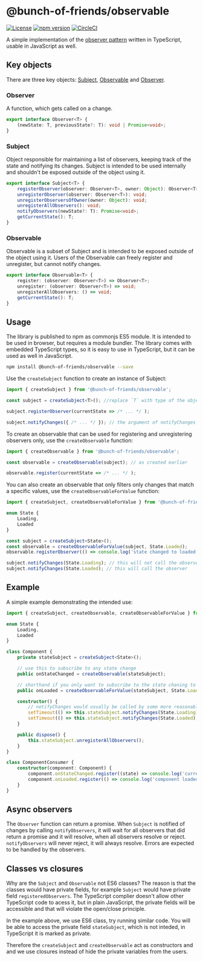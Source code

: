 # @bunch-of-friends/observable

[![License](https://img.shields.io/github/license/mashape/apistatus.svg?style=flat-square)](https://github.com/bunch-of-friends/lerna-typescript-jest-boilerplate/blob/master/LICENSE)
[![npm version](https://badge.fury.io/js/%40bunch-of-friends%2Fobservable.svg)](https://badge.fury.io/js/%40bunch-of-friends%2Fobservable)
[![CircleCI](https://circleci.com/gh/bunch-of-friends/observable.svg?style=svg)](https://circleci.com/gh/bunch-of-friends/observable)

A simple implementation of the [observer pattern](https://en.wikipedia.org/wiki/Observer_pattern) written in TypeScript, usable in JavaScript as well.

## Key objects
There are three key objects: [Subject](https://github.com/bunch-of-friends/observable/blob/master/src/subject.ts), [Observable](https://github.com/bunch-of-friends/observable/blob/master/src/observable.ts) and [Observer](https://github.com/bunch-of-friends/observable/blob/master/src/observer.ts).

### Observer
A function, which gets called on a change.
```ts
export interface Observer<T> {
    (newState: T, previousState?: T): void | Promise<void>;
}
```

### Subject
Object responsible for maintaining a list of observers, keeping track of the state and notifying its changes.
Subject is intended to be used internally and shouldn't be exposed outside of the object using it.
```ts
export interface Subject<T> {
    registerObserver(observer: Observer<T>, owner: Object): Observer<T>;
    unregisterObserver(observer: Observer<T>): void;
    unregisterObserversOfOwner(owner: Object): void;
    unregisterAllObservers(): void;
    notifyObservers(newState?: T): Promise<void>;
    getCurrentState(): T;
}
```

### Observable
Observable is a subset of Subject and is intended to be exposed outside of the object using it. Users of the Observable can freely register and unregister, but cannot notify changes.
```ts
export interface Observable<T> {
    register: (observer: Observer<T>) => Observer<T>;
    unregister: (observer: Observer<T>) => void;
    unregisterAllObservers: () => void;
    getCurrentState(): T;
}
```

## Usage
The library is published to npm as commonjs ES5 module. It is intended to be used in browser, but requires a module bundler.
The library comes with embedded TypeScript types, so it is easy to use in TypeScript, but it can be used as well in JavaScript.

```bash
npm install @bunch-of-friends/observable --save
```

Use the `createSubject` function to create an instance of Subject:
```ts
import { createSubject } from '@bunch-of-friends/observable';

const subject = createSubject<T>(); //replace `T` with type of the object that the observers will be notified with

subject.registerObserver(currentState => /* ... */ );

subject.notifyChanges({ /* ... */ }); // the argument of notifyChanges is of type `T`
```

To create an observable that can be used for registering and unregistering observers only, use the `createObservable` function:
```ts
import { createObservable } from '@bunch-of-friends/observable';

const observable = createObservable(subject); // as created earlier

observable.register(currentState => /* ... */ );
```

You can also create an observable that only filters only changes that match a specific values, use the `createObservableForValue` function:
```ts
import { createSubject, createObservableForValue } from '@bunch-of-friends/observable';

enum State {
    Loading,
    Loaded
}

const subject = createSubject<State>();
const observable = createObservableForValue(subject, State.Loaded);
observable.registerObserver(() => console.log('state changed to loaded'))

subject.notifyChanges(State.Loading); // this will not call the observer
subject.notifyChanges(State.Loaded); // this will call the observer

```

## Example
A simple example demonstrating the intended use:
```ts
import { createSubject, createObservable, createObservableForValue } from '@bunch-of-friends/observable';

enum State {
    Loading,
    Loaded
}

class Component {
    private stateSubject = createSubject<State>();

    // use this to subscribe to any state change
    public onStateChanged = createObservable(stateSubject);

    // shorthand if you only want to subscribe to the state chaning to Stopped
    public onLoaded = createObservableForValue(stateSubject, State.Loaded);

    constructor() {
        // notifyChanges would usually be called by some more reasonable code
        setTimeout(() => this.stateSubject.notifyChanges(State.Loading), 1000);
        setTimeout(() => this.stateSubject.notifyChanges(State.Loaded), 2000);
    }

    public dispose() {
        this.stateSubject.unregisterAllObservers();
    }
}

class ComponentConsumer {
    constructor(component: Component) {
        component.onStateChanged.register((state) => console.log('current state is: ' + state));
        component.onLoaded.register(() => console.log('component loaded'));
    }
}
```

## Async observers

The `Observer` function can return a promise. When `Subject` is notified of changes by calling `notifyObservers`, it will wait for all observers that did return a promise and it will resolve, when all observers resolve or reject. `notifyObservers` will never reject, it will always resolve. Errors are expected to be handled by the observers.

## Classes vs closures
Why are the `Subject` and `Observable` not ES6 classes?
The reason is that the classes would have private fields, for example `Subject` would have private field `registeredObservers`. The TypeScript complier doesn't allow other TypeScript code to acess it, but in plain JavaScript, the private fields will be accessible and that will violate the open/close principle.

In the example above, we use ES6 class, try running similar code. You will be able to access the private field `stateSubject`, which is not inteded, in TypeScript it is marked as private.

Therefore the `createSubject` and `createObservable` act as constructors and and we use closures instead of hide the private variables from the users.
